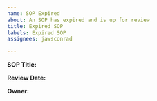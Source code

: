 ```yaml
---
name: SOP Expired
about: An SOP has expired and is up for review
title: Expired SOP
labels: Expired SOP
assignees: jawsconrad

---
```


**SOP Title:**

**Review Date:**

**Owner:**
